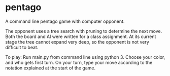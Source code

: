 # pentago
A command line pentago game with computer opponent.

The opponent uses a tree search with pruning to determine the next move.
Both the board and AI were written for a class assignment. At its current stage the tree cannot expand very deep, so the opponent is not very difficult to beat.

To play:
Run main.py from command line using python 3.
Choose your color, and who gets first turn.
On your turn, type your move according to the notation explained at the start of the game.
